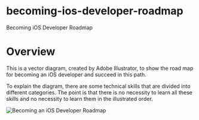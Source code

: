 # becoming-ios-developer-roadmap
Becoming iOS Developer Roadmap


# Overview

This is a vector diagram, created by Adobe Illustrator, to show the road map for becoming an iOS developer and succeed in this path. 

To explain the diagram, there are some technical skills that are divided into different categories. The point is that there is no necessity to learn all these skills and no necessity to learn them in the illustrated order.

![Becoming an iOS Developer Roadmap](https://amirrezaeghtedari.com/wp-content/uploads/2020/03/Becoming-an-iOS-Developer-Roadmap-72dpi-01.png)
